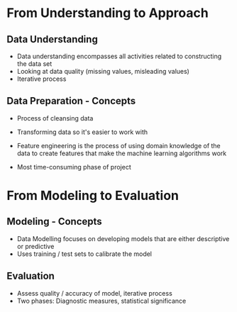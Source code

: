 # From Understanding to Approach
## Data Understanding
- Data understanding encompasses all activities related to constructing the data set
- Looking at data quality (missing values, misleading values)
- Iterative process

## Data Preparation - Concepts
- Process of cleansing data
- Transforming data so it's easier to work with
- Feature engineering is the process of using domain knowledge of the data to create features that make the machine 
  learning algorithms work
  
- Most time-consuming phase of project

# From Modeling to Evaluation
## Modeling - Concepts
- Data Modelling focuses on developing models that are either descriptive or predictive
- Uses training / test sets to calibrate the model

## Evaluation
- Assess quality / accuracy of model, iterative process
- Two phases: Diagnostic measures, statistical significance

